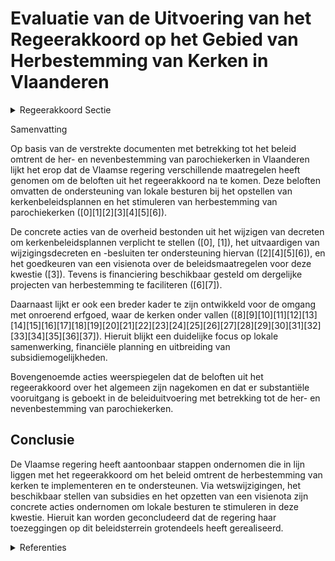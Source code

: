 # Evaluatie van de Uitvoering van het Regeerakkoord op het Gebied van Herbestemming van Kerken in Vlaanderen

<details>
        <summary>Regeerakkoord Sectie </summary>
        <p>2.2.4 Herbestemming kerken We bieden de lokale besturen meer mogelijk-heden en stimuli om in te zetten op een adequaat en toekomstgericht beleid inzake neven- en herbestemming van eredienstgebouwen. Het kerkenbeleidsplan krijgt daarin een centrale plaats. Dit kerkenbeleidsplan wordt bij de start van elke lokale bestuursperiode geactualiseerd en vormt de basis voor de financiële planning van de lokale geloofsgemeenschappen en het lokale bestuur. Het kerkenbeleidsplan is het resultaat van lokaal overleg tussen de gemeente en de (centrale) kerkbesturen. Inzake de beroepsproce-dure wordt enkel deze van de centrale kerkraad behouden. Voor de 1.786 Vlaamse parochiekerken maken we een objectieve inschatting van de (erfgoed)waarde en het herbestemmingsprofiel (valorisatie, nevenbestemming, medegebruik, herbestemming); deze kan lokaal als richtingge-vend gebruikt worden bij de opmaak van het kerkenbeleidsplan. We schrijven in de Onroerenderfgoedregelgeving stimulerende en sensibiliserende maatregelen ter bevordering van het herbestemmen van parochiekerken in. </p>
        </details> 

Samenvatting

Op basis van de verstrekte documenten met betrekking tot het beleid omtrent de her- en nevenbestemming van parochiekerken in Vlaanderen lijkt het erop dat de Vlaamse regering verschillende maatregelen heeft genomen om de beloften uit het regeerakkoord na te komen. Deze beloften omvatten de ondersteuning van lokale besturen bij het opstellen van kerkenbeleidsplannen en het stimuleren van herbestemming van parochiekerken (\[0\]\[1\]\[2\]\[3\]\[4\]\[5\]\[6\]). 

De concrete acties van de overheid bestonden uit het wijzigen van decreten om kerkenbeleidsplannen verplicht te stellen (\[0\], \[1\]), het uitvaardigen van wijzigingsdecreten en -besluiten ter ondersteuning hiervan (\[2\]\[4\]\[5\]\[6\]), en het goedkeuren van een visienota over de beleidsmaatregelen voor deze kwestie (\[3\]). Tevens is financiering beschikbaar gesteld om dergelijke projecten van herbestemming te faciliteren (\[6\]\[7\]).

Daarnaast lijkt er ook een breder kader te zijn ontwikkeld voor de omgang met onroerend erfgoed, waar de kerken onder vallen (\[8\]\[9\]\[10\]\[11\]\[12\]\[13\]\[14\]\[15\]\[16\]\[17\]\[18\]\[19\]\[20\]\[21\]\[22\]\[23\]\[24\]\[25\]\[26\]\[27\]\[28\]\[29\]\[30\]\[31\]\[32\]\[33\]\[34\]\[35\]\[36\]\[37\]). Hieruit blijkt een duidelijke focus op lokale samenwerking, financiële planning en uitbreiding van subsidiemogelijkheden.

Bovengenoemde acties weerspiegelen dat de beloften uit het regeerakkoord over het algemeen zijn nagekomen en dat er substantiële vooruitgang is geboekt in de beleiduitvoering met betrekking tot de her- en nevenbestemming van parochiekerken.

## Conclusie

De Vlaamse regering heeft aantoonbaar stappen ondernomen die in lijn liggen met het regeerakkoord om het beleid omtrent de herbestemming van kerken te implementeren en te ondersteunen. Via wetswijzigingen, het beschikbaar stellen van subsidies en het opzetten van een visienota zijn concrete acties ondernomen om lokale besturen te stimuleren in deze kwestie. Hieruit kan worden geconcludeerd dat de regering haar toezeggingen op dit beleidsterrein grotendeels heeft gerealiseerd.

<details>
        <summary> Referenties</summary>
        **[\[0\]](https://beslissingenvlaamseregering.vlaanderen.be/?search=Her-%20of%20nevenbestemming%20%28voormalige%29%20parochiekerken%3A%20voorontwerp%20van%20wijzigingsdecreet&dateOption=select&startDate=2022-06-17T09%3A00%3A00Z&endDate=2022-06-17T09%3A00%3A00Z)** : **(2022-06-17)** Her- of nevenbestemming (voormalige) parochiekerken: voorontwerp van wijzigingsdecreet 

**[\[1\]](https://beslissingenvlaamseregering.vlaanderen.be/?search=Her-%20of%20nevenbestemming%20%28voormalige%29%20parochiekerken%3A%20ontwerp%20van%20wijzigingsdecreet&dateOption=select&startDate=2022-09-09T08%3A00%3A00Z&endDate=2022-09-09T08%3A00%3A00Z)** : **(2022-09-09)** Her- of nevenbestemming (voormalige) parochiekerken: ontwerp van wijzigingsdecreet 

**[\[2\]](https://beslissingenvlaamseregering.vlaanderen.be/?search=Her-%20of%20nevenbestemming%20%28voormalige%29%20parochiekerken%3A%20voorontwerp%20van%20wijzigingsdecreet&dateOption=select&startDate=2022-04-29T08%3A00%3A00Z&endDate=2022-04-29T08%3A00%3A00Z)** : **(2022-04-29)** Her- of nevenbestemming (voormalige) parochiekerken: voorontwerp van wijzigingsdecreet 

**[\[3\]](https://beslissingenvlaamseregering.vlaanderen.be/?search=Visienota%20%27Beleidsmaatregelen%20voor%20de%20her-%20en%20nevenbestemming%20van%20parochiekerken%20in%20Vlaanderen%27&dateOption=select&startDate=2021-07-16T06%3A00%3A00Z&endDate=2021-07-16T06%3A00%3A00Z)** : **(2021-07-16)** Visienota 'Beleidsmaatregelen voor de her- en nevenbestemming van parochiekerken in Vlaanderen' 

**[\[4\]](https://beslissingenvlaamseregering.vlaanderen.be/?search=Her-%20of%20nevenbestemming%20%28voormalige%29%20parochiekerken%3A%20wijzigingsdecreet&dateOption=select&startDate=2022-11-10T07%3A00%3A00Z&endDate=2022-11-10T07%3A00%3A00Z)** : **(2022-11-10)** Her- of nevenbestemming (voormalige) parochiekerken: wijzigingsdecreet 

**[\[5\]](https://beslissingenvlaamseregering.vlaanderen.be/?search=Wijziging%20Onroerenderfgoedbesluit%3A%20aanbrenging%20herkenningsteken%2C%20Onroerenderfgoedprijs%20en%20her-%20en%20nevenbestemming%20parochiekerken&dateOption=select&startDate=2023-10-06T08%3A00%3A00Z&endDate=2023-10-06T08%3A00%3A00Z)** : **(2023-10-06)** Wijziging Onroerenderfgoedbesluit: aanbrenging herkenningsteken, Onroerenderfgoedprijs en her- en nevenbestemming parochiekerken 

**[\[6\]](https://beslissingenvlaamseregering.vlaanderen.be/?search=Prioriteitsbepaling%20eventuele%20subsidies%20herbestemming%20eredienstgebouwen%3A%20wijzigingsbesluit&dateOption=select&startDate=2023-01-20T09%3A00%3A00Z&endDate=2023-01-20T09%3A00%3A00Z)** : **(2023-01-20)** Prioriteitsbepaling eventuele subsidies herbestemming eredienstgebouwen: wijzigingsbesluit 

**[\[7\]](https://beslissingenvlaamseregering.vlaanderen.be/?search=Prioriteitsbepaling%20eventuele%20subsidies%20herbestemming%20eredienstgebouwen%3A%20wijzigingsbesluit&dateOption=select&startDate=2022-11-18T09%3A00%3A00Z&endDate=2022-11-18T09%3A00%3A00Z)** : **(2022-11-18)** Prioriteitsbepaling eventuele subsidies herbestemming eredienstgebouwen: wijzigingsbesluit 

**[\[8\]](https://beslissingenvlaamseregering.vlaanderen.be/?search=Visienota%20%27lokaal%20onroerenderfgoedbeleid%27&dateOption=select&startDate=2021-02-26T09%3A00%3A00Z&endDate=2021-02-26T09%3A00%3A00Z)** : **(2021-02-26)** Visienota 'lokaal onroerenderfgoedbeleid' 

**[\[9\]](https://beslissingenvlaamseregering.vlaanderen.be/?search=Wijziging%20Onroerend-erfgoeddecreet%3A%20uitvoering%20visienota%20lokaal%20onroerend%20erfgoedbeleid%20%28en%20toekenning%20gewestelijke%20beboetingsbevoegdheid%29&dateOption=select&startDate=2021-11-19T09%3A00%3A00Z&endDate=2021-11-19T09%3A00%3A00Z)** : **(2021-11-19)** Wijziging Onroerend-erfgoeddecreet: uitvoering visienota lokaal onroerend erfgoedbeleid (en toekenning gewestelijke beboetingsbevoegdheid) 

**[\[10\]](https://beslissingenvlaamseregering.vlaanderen.be/?search=Wijziging%20Onroerend-erfgoeddecreet%3A%20uitvoering%20visienota%20lokaal%20onroerend%20erfgoedbeleid%20%28en%20toekenning%20gewestelijke%20beboetingsbevoegdheid%29&dateOption=select&startDate=2022-01-28T09%3A00%3A00Z&endDate=2022-01-28T09%3A00%3A00Z)** : **(2022-01-28)** Wijziging Onroerend-erfgoeddecreet: uitvoering visienota lokaal onroerend erfgoedbeleid (en toekenning gewestelijke beboetingsbevoegdheid) 

**[\[11\]](https://beslissingenvlaamseregering.vlaanderen.be/?search=Opstart%20ge%C3%AFntegreerd%20planningsproces%20gewestelijk%20ruimtelijk%20uitvoeringsplan%20%E2%80%98Herkenrodebossen%20en%20de%20Wijer%E2%80%99&dateOption=select&startDate=2021-09-03T10%3A00%3A00Z&endDate=2021-09-03T10%3A00%3A00Z)** : **(2021-09-03)** Opstart geïntegreerd planningsproces gewestelijk ruimtelijk uitvoeringsplan ‘Herkenrodebossen en de Wijer’ 

**[\[12\]](https://beslissingenvlaamseregering.vlaanderen.be/?search=Wijziging%20Onroerenderfgoedbesluit&dateOption=select&startDate=2022-06-03T08%3A00%3A00Z&endDate=2022-06-03T08%3A00%3A00Z)** : **(2022-06-03)** Wijziging Onroerenderfgoedbesluit 

**[\[13\]](https://beslissingenvlaamseregering.vlaanderen.be/?search=Plan%20Vlaamse%20Veerkracht%3A%20besteding%20toegewezen%20middelen%20beleidsveld%20Onroerend%20Erfgoed&dateOption=select&startDate=2021-04-02T08%3A00%3A00Z&endDate=2021-04-02T08%3A00%3A00Z)** : **(2021-04-02)** Plan Vlaamse Veerkracht: besteding toegewezen middelen beleidsveld Onroerend Erfgoed 

**[\[14\]](https://beslissingenvlaamseregering.vlaanderen.be/?search=Wijziging%20Onroerend-erfgoeddecreet%3A%20uitvoering%20visienota%20lokaal%20onroerend%20erfgoedbeleid%20%28en%20toekenning%20gewestelijke%20beboetingsbevoegdheid%29&dateOption=select&startDate=2022-06-10T08%3A00%3A00Z&endDate=2022-06-10T08%3A00%3A00Z)** : **(2022-06-10)** Wijziging Onroerend-erfgoeddecreet: uitvoering visienota lokaal onroerend erfgoedbeleid (en toekenning gewestelijke beboetingsbevoegdheid) 

**[\[15\]](https://beslissingenvlaamseregering.vlaanderen.be/?search=Vaststelling%20gewestelijk%20ruimtelijk%20uitvoeringsplan%20%E2%80%98Regionaalstedelijk%20gebied%20Mechelen%E2%80%99&dateOption=select&startDate=2022-12-23T09%3A00%3A00Z&endDate=2022-12-23T09%3A00%3A00Z)** : **(2022-12-23)** Vaststelling gewestelijk ruimtelijk uitvoeringsplan ‘Regionaalstedelijk gebied Mechelen’ 

**[\[16\]](https://beslissingenvlaamseregering.vlaanderen.be/?search=Plan%20Vlaamse%20Veerkracht%3A%20Kasteeldomein%20van%20Heers%20%28akte%20tot%20vestiging%20van%20een%20erfpachtrecht%20en%20akte%20overeenkomst%20uitvoeren%20herstelmaatregelen%29&dateOption=select&startDate=2022-02-25T09%3A00%3A00Z&endDate=2022-02-25T09%3A00%3A00Z)** : **(2022-02-25)** Plan Vlaamse Veerkracht: Kasteeldomein van Heers (akte tot vestiging van een erfpachtrecht en akte overeenkomst uitvoeren herstelmaatregelen) 

**[\[17\]](https://beslissingenvlaamseregering.vlaanderen.be/?search=Uitvoeren%20ruilverkaveling%20Molenbeersel%20en%20oprichting%20ruilverkavelingscomit%C3%A9%20Molenbeersel&dateOption=select&startDate=2020-12-18T09%3A00%3A00Z&endDate=2020-12-18T09%3A00%3A00Z)** : **(2020-12-18)** Uitvoeren ruilverkaveling Molenbeersel en oprichting ruilverkavelingscomité Molenbeersel 

**[\[18\]](https://beslissingenvlaamseregering.vlaanderen.be/?search=Plan%20Vlaamse%20Veerkracht%3A%20besteding%20middelen%20beleidsveld%20Onroerend%20Erfgoed&dateOption=select&startDate=2021-12-03T09%3A00%3A00Z&endDate=2021-12-03T09%3A00%3A00Z)** : **(2021-12-03)** Plan Vlaamse Veerkracht: besteding middelen beleidsveld Onroerend Erfgoed 

**[\[19\]](https://beslissingenvlaamseregering.vlaanderen.be/?search=Samenwerkingsovereenkomst%20PARCUM%20vzw%3A%20uitvoeren%20takenpakket%20in%20het%20kader%20van%20de%20her-%20en%20nevenbestemming%20van%20parochiekerken%20in%20Vlaanderen&dateOption=select&startDate=2022-10-21T08%3A00%3A00Z&endDate=2022-10-21T08%3A00%3A00Z)** : **(2022-10-21)** Samenwerkingsovereenkomst PARCUM vzw: uitvoeren takenpakket in het kader van de her- en nevenbestemming van parochiekerken in Vlaanderen 

**[\[20\]](https://beslissingenvlaamseregering.vlaanderen.be/?search=Wijziging%20Onroerenderfgoedbesluit%3A%20uitvoering%20Visienota%20Lokaal%20Onroerenderfgoedbeleid&dateOption=select&startDate=2022-07-08T08%3A00%3A00Z&endDate=2022-07-08T08%3A00%3A00Z)** : **(2022-07-08)** Wijziging Onroerenderfgoedbesluit: uitvoering Visienota Lokaal Onroerenderfgoedbeleid 

**[\[21\]](https://beslissingenvlaamseregering.vlaanderen.be/?search=Definitieve%20vaststelling%20gewestelijk%20ruimtelijk%20uitvoeringsplan%20%E2%80%98Afbakening%20regionaalstedelijk%20gebied%20Leuven%20%E2%80%93%20Herneming%20deelplan%204.%20Gemengd%20bedrijventerrein%20Stationsstraat%20-%20Rotselaar%E2%80%99&dateOption=select&startDate=2021-11-12T09%3A00%3A00Z&endDate=2021-11-12T09%3A00%3A00Z)** : **(2021-11-12)** Definitieve vaststelling gewestelijk ruimtelijk uitvoeringsplan ‘Afbakening regionaalstedelijk gebied Leuven – Herneming deelplan 4. Gemengd bedrijventerrein Stationsstraat - Rotselaar’ 

**[\[22\]](https://beslissingenvlaamseregering.vlaanderen.be/?search=Voorlopige%20vaststelling%20gewestelijk%20ruimtelijk%20uitvoeringsplan%20%E2%80%98Defensie%E2%80%99%20in%20Zaventem&dateOption=select&startDate=2023-07-14T08%3A00%3A00Z&endDate=2023-07-14T08%3A00%3A00Z)** : **(2023-07-14)** Voorlopige vaststelling gewestelijk ruimtelijk uitvoeringsplan ‘Defensie’ in Zaventem 

**[\[23\]](https://beslissingenvlaamseregering.vlaanderen.be/?search=Inrichtingsnota%20Signaalgebied%20Solhof%20in%20Aartselaar%3A%20machtiging%20van%20de%20Vlaamse%20Regering%20voor%20de%20toepassing%20van%20een%20herverkaveling%20uit%20kracht%20van%20wet%20e.a.&dateOption=select&startDate=2021-03-26T09%3A00%3A00Z&endDate=2021-03-26T09%3A00%3A00Z)** : **(2021-03-26)** Inrichtingsnota Signaalgebied Solhof in Aartselaar: machtiging van de Vlaamse Regering voor de toepassing van een herverkaveling uit kracht van wet e.a. 

**[\[24\]](https://beslissingenvlaamseregering.vlaanderen.be/?search=Ge%C3%AFntegreerd%20planningsproces%20gewestelijk%20ruimtelijk%20uitvoeringsplan%20%E2%80%98Kasteelpark%20de%20Merode%E2%80%99%3A%20goedkeuring%20startnota%202&dateOption=select&startDate=2021-04-30T08%3A00%3A00Z&endDate=2021-04-30T08%3A00%3A00Z)** : **(2021-04-30)** Geïntegreerd planningsproces gewestelijk ruimtelijk uitvoeringsplan ‘Kasteelpark de Merode’: goedkeuring startnota 2 

**[\[25\]](https://beslissingenvlaamseregering.vlaanderen.be/?search=Aanpak%20besteding%20middelen%20Vlaams%20Klimaatfonds%20%28VKF%29%20voor%20de%20maatregel%20%E2%80%98Erfgoed%3A%20educatie%20en%20sensibilisatie%20met%20het%20oog%20op%20energiezuinig%20erfgoed%E2%80%99&dateOption=select&startDate=2023-10-20T08%3A00%3A00Z&endDate=2023-10-20T08%3A00%3A00Z)** : **(2023-10-20)** Aanpak besteding middelen Vlaams Klimaatfonds (VKF) voor de maatregel ‘Erfgoed: educatie en sensibilisatie met het oog op energiezuinig erfgoed’ 

**[\[26\]](https://beslissingenvlaamseregering.vlaanderen.be/?search=Erkenning%20en%20toezicht%20lokale%20geloofsgemeenschappen%3A%20wijzigingsdecreet&dateOption=select&startDate=2021-03-19T09%3A00%3A00Z&endDate=2021-03-19T09%3A00%3A00Z)** : **(2021-03-19)** Erkenning en toezicht lokale geloofsgemeenschappen: wijzigingsdecreet 

**[\[27\]](https://beslissingenvlaamseregering.vlaanderen.be/?search=Voorlopige%20aanduiding%20watergevoelig%20openruimtegebied%20%E2%80%98Kerkenbroek%E2%80%99%20in%20Nijlen&dateOption=select&startDate=2023-12-15T09%3A00%3A00Z&endDate=2023-12-15T09%3A00%3A00Z)** : **(2023-12-15)** Voorlopige aanduiding watergevoelig openruimtegebied ‘Kerkenbroek’ in Nijlen 

**[\[28\]](https://beslissingenvlaamseregering.vlaanderen.be/?search=Decreet%20erkenning%20en%20toezicht%20op%20lokale%20geloofsgemeenschappen&dateOption=select&startDate=2020-11-13T09%3A00%3A00Z&endDate=2020-11-13T09%3A00%3A00Z)** : **(2020-11-13)** Decreet erkenning en toezicht op lokale geloofsgemeenschappen 

**[\[29\]](https://beslissingenvlaamseregering.vlaanderen.be/?search=Voorlopige%20aanduiding%20watergevoelig%20openruimtegebied%20%E2%80%98Cleydaal-Kerkeneinde%E2%80%99%20in%20Hemiksem&dateOption=select&startDate=2023-05-05T08%3A00%3A00Z&endDate=2023-05-05T08%3A00%3A00Z)** : **(2023-05-05)** Voorlopige aanduiding watergevoelig openruimtegebied ‘Cleydaal-Kerkeneinde’ in Hemiksem 

**[\[30\]](https://beslissingenvlaamseregering.vlaanderen.be/?search=Gewestelijk%20ruimtelijk%20uitvoeringsplan%20%E2%80%98Kustpolders%20tussen%20Oudenburg%2C%20Jabbeke%20en%20Stalhille%E2%80%99%20%3A%20definitieve%20vaststelling&dateOption=select&startDate=2020-07-03T08%3A00%3A00Z&endDate=2020-07-03T08%3A00%3A00Z)** : **(2020-07-03)** Gewestelijk ruimtelijk uitvoeringsplan ‘Kustpolders tussen Oudenburg, Jabbeke en Stalhille’ : definitieve vaststelling 

**[\[31\]](https://beslissingenvlaamseregering.vlaanderen.be/?search=Plan%20Vlaamse%20Veerkracht%3A%20inhaalbeweging%20vernieuwing%20bedrijventerreinen&dateOption=select&startDate=2022-12-09T09%3A00%3A00Z&endDate=2022-12-09T09%3A00%3A00Z)** : **(2022-12-09)** Plan Vlaamse Veerkracht: inhaalbeweging vernieuwing bedrijventerreinen 

**[\[32\]](https://beslissingenvlaamseregering.vlaanderen.be/?search=Afwijking%20ruimtelijk%20uitvoeringsplan%20%E2%80%98Historisch%20gegroeid%20bedrijf%20D%C2%B4Ieteren%20-%20Kortenberg%E2%80%99&dateOption=select&startDate=2022-12-16T09%3A00%3A00Z&endDate=2022-12-16T09%3A00%3A00Z)** : **(2022-12-16)** Afwijking ruimtelijk uitvoeringsplan ‘Historisch gegroeid bedrijf D´Ieteren - Kortenberg’ 

**[\[33\]](https://beslissingenvlaamseregering.vlaanderen.be/?search=Voorlopige%20aanduiding%20watergevoelig%20openruimtegebied%20%E2%80%98Kerkmeers%E2%80%99%20in%20Brakel&dateOption=select&startDate=2023-11-23T16%3A00%3A00Z&endDate=2023-11-23T16%3A00%3A00Z)** : **(2023-11-23)** Voorlopige aanduiding watergevoelig openruimtegebied ‘Kerkmeers’ in Brakel 

**[\[34\]](https://beslissingenvlaamseregering.vlaanderen.be/?search=Plan%20Vlaamse%20Veerkracht%3A%20subsidie%20opmaak%20onroerenderfgoedrichtplan%20polders%20Linkerschelde-oever%20&dateOption=select&startDate=2022-12-09T09%3A00%3A00Z&endDate=2022-12-09T09%3A00%3A00Z)** : **(2022-12-09)** Plan Vlaamse Veerkracht: subsidie opmaak onroerenderfgoedrichtplan polders Linkerschelde-oever  

**[\[35\]](https://beslissingenvlaamseregering.vlaanderen.be/?search=Plan%20Vlaamse%20Veerkracht%3A%20inhaalbeweging%20vernieuwing%20bedrijventerreinen&dateOption=select&startDate=2021-12-17T09%3A00%3A00Z&endDate=2021-12-17T09%3A00%3A00Z)** : **(2021-12-17)** Plan Vlaamse Veerkracht: inhaalbeweging vernieuwing bedrijventerreinen 

**[\[36\]](https://beslissingenvlaamseregering.vlaanderen.be/?search=Plan%20Vlaamse%20Veerkracht%3A%20hefboomrelanceprojecten%20%27onthaalpaviljoen%20De%20Notelaer%27%20en%20%27Mechelen%2C%20hoogtepunten%20van%20de%20Bourgondische%20renaissance%27&dateOption=select&startDate=2022-07-15T08%3A00%3A00Z&endDate=2022-07-15T08%3A00%3A00Z)** : **(2022-07-15)** Plan Vlaamse Veerkracht: hefboomrelanceprojecten 'onthaalpaviljoen De Notelaer' en 'Mechelen, hoogtepunten van de Bourgondische renaissance' 

**[\[37\]](https://beslissingenvlaamseregering.vlaanderen.be/?search=Voorlopige%20vaststelling%20GRUP%20%27Zolder%20%E2%80%93%20Lummen%20Zuid%27&dateOption=select&startDate=2020-05-15T08%3A00%3A00Z&endDate=2020-05-15T08%3A00%3A00Z)** : **(2020-05-15)** Voorlopige vaststelling GRUP 'Zolder – Lummen Zuid' 
        </details> 

